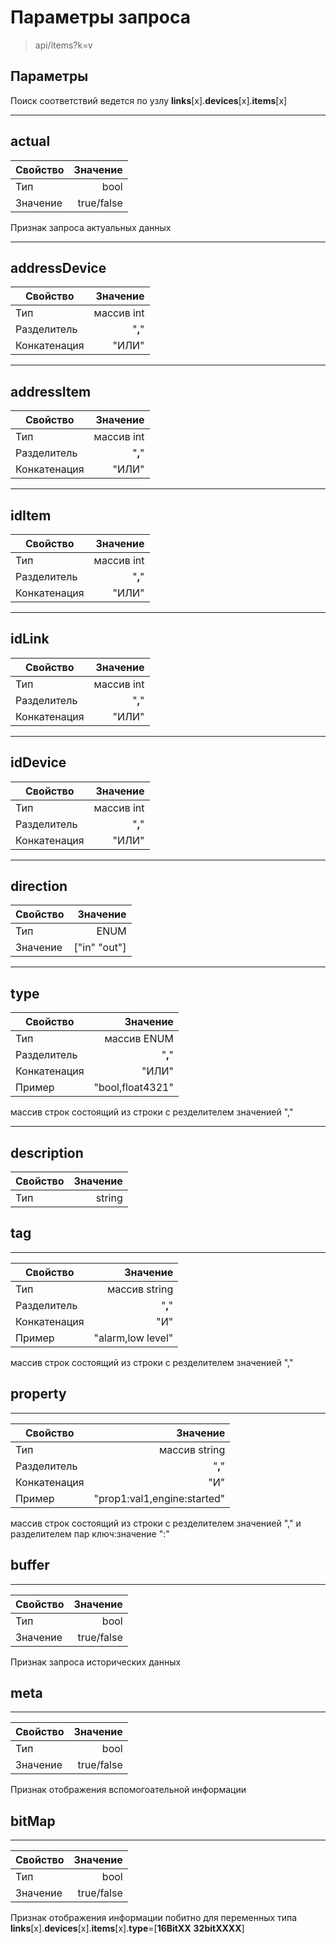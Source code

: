 # Параметры запроса

> api/items?k=v

## Параметры

Поиск соответствий ведется по узлу **links**[x].**devices**[x].**items**[x]

----

## **actual**

|Свойство|Значение|
|----|---:|
|Тип|bool|
|Значение|true/false|

Признак запроса актуальных данных

----

## **addressDevice**

|Свойство|Значение|
|----|---:|
|Тип|массив int|
|Разделитель|"**,**"|
|Конкатенация|"ИЛИ"|

----

## **addressItem**

|Свойство|Значение|
|----|---:|
|Тип|массив int|
|Разделитель|"**,**"|
|Конкатенация|"ИЛИ"|

----

## **idItem**

|Свойство|Значение|
|----|---:|
|Тип|массив int|
|Разделитель|"**,**"|
|Конкатенация|"ИЛИ"|

----

## **idLink**

|Свойство|Значение|
|----|---:|
|Тип|массив int|
|Разделитель|"**,**"|
|Конкатенация|"ИЛИ"|

----

## **idDevice**

|Свойство|Значение|
|----|---:|
|Тип|массив int|
|Разделитель|"**,**"|
|Конкатенация|"ИЛИ"|

----

## **direction**

|Свойство|Значение|
|----|---:|
|Тип|ENUM|
|Значение|["in" "out"]|

----

## **type**

|Свойство|Значение|
|----|---:|
|Тип|массив ENUM|
|Разделитель|"**,**"|
|Конкатенация|"ИЛИ"|
|Пример|"bool,float4321"|

массив строк состоящий из строки с резделителем значенией ","

----

## **description**

|Свойство|Значение|
|----|---:|
|Тип|string|

## **tag**

----

|Свойство|Значение|
|----|---:|
|Тип|массив string|
|Разделитель|"**,**"|
|Конкатенация|"И"|
|Пример|"alarm,low level"|

массив строк состоящий из строки с резделителем значенией ","

## **property**

----

|Свойство|Значение|
|----|---:|
|Тип|массив string|
|Разделитель|"**,**"|
|Конкатенация|"И"|
|Пример|"prop1:val1,engine:started"|

массив строк состоящий из строки с резделителем значенией "," и разделителем пар ключ:значение ":"

## **buffer**

----

|Свойство|Значение|
|----|---:|
|Тип|bool|
|Значение|true/false|

Признак запроса исторических данных

## **meta**

----

|Свойство|Значение|
|----|---:|
|Тип|bool|
|Значение|true/false|

Признак отображения вспомогоательной информации

## **bitMap**

----

|Свойство|Значение|
|----|---:|
|Тип|bool|
|Значение|true/false|

Признак отображения информации побитно для переменных типа  **links**[x].**devices**[x].**items**[x].**type**=[**16BitXX** **32bitXXXX**]
